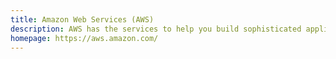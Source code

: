 ```yaml
---
title: Amazon Web Services (AWS)
description: AWS has the services to help you build sophisticated applications with increased flexibility, scalability and reliability.
homepage: https://aws.amazon.com/
---
```

